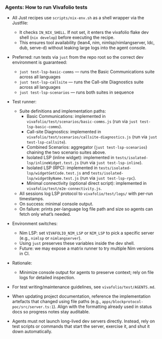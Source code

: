 ### Agents: How to run Vivafolio tests

- All Just recipes use `scripts/nix-env.sh` as a shell wrapper via the Justfile:
  - It checks `IN_NIX_SHELL`. If not set, it enters the vivafolio flake dev shell (`nix develop`) before executing the recipe.
  - This ensures tool availability (lean4, nim, nimlsp/nimlangserver, ldc, dub, serve-d) without leaking large logs into the agent console.

- Preferred: run tests via `just` from the repo root so the correct dev environment is guaranteed:
  - `just test-lsp-basic-comms` — runs the Basic Communications suite across all languages
  - `just test-lsp-callsite` — runs the Call-site Diagnostics suite across all languages
  - `just test-lsp-scenarios` — runs both suites in sequence

- Test runner:
  - Suite definitions and implementation paths:
    - Basic Communications: implemented in `vivafolio/test/scenarios/basic-comms.js` (run via `just test-lsp-basic-comms`).
    - Call-site Diagnostics: implemented in `vivafolio/test/scenarios/callsite-diagnostics.js` (run via `just test-lsp-callsite`).
    - Combined Scenarios: aggregator (`just test-lsp-scenarios`) chaining the two scenario suites above.
    - Isolated LSP (inline widget): implemented in `tests/isolated-lsp/inlineWidget.test.js` (run via `just test-lsp-inline`).
    - Isolated LSP (RPC): implemented in `tests/isolated-lsp/widgetGetCode.test.js` and `tests/isolated-lsp/widgetByName.test.js` (run via `just test-lsp-rpc`).
    - Minimal connectivity (optional direct script): implemented in `vivafolio/test/e2e-connectivity.js`.
  - All sessions log LSP protocol to `vivafolio/test/logs/` with per-run timestamps.
  - On success: minimal console output.
  - On failure: prints per-language log file path and size so agents can fetch only what’s needed.

- Environment switches:
  - Nim LSP: set `VIVAFOLIO_NIM_LSP` or `NIM_LSP` to pick a specific server (e.g., `nimlsp` or `nimlangserver`).
  - Using `just` preserves these variables inside the dev shell.
  - Future: we may expose a matrix runner to try multiple Nim versions in CI.

- Rationale:
  - Minimize console output for agents to preserve context; rely on file logs for detailed inspection.

- For test writing/maintenance guidelines, see `vivafolio/test/AGENTS.md`.

- When updating project documentation, reference the implementation artefacts that changed using file paths (e.g., ``apps/blockprotocol-poc/src/server.ts:1``). Align with the formatting already used in status docs so progress notes stay auditable.
- Agents must not launch long-lived dev servers directly. Instead, rely on test scripts or commands that start the server, exercise it, and shut it down automatically.

